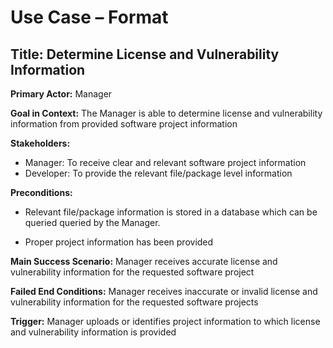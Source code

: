 # Use Case – Format

## Title: Determine License and Vulnerability Information

**Primary Actor:** Manager

**Goal in Context:** The Manager is able to determine license and vulnerability information from provided software project information

**Stakeholders:**
- Manager: To receive clear and relevant software project information
- Developer: To provide the relevant file/package level information

**Preconditions:**

- Relevant file/package information is stored in a database which can be queried queried by the Manager.

- Proper project information has been provided

**Main Success Scenario:** Manager receives accurate license and vulnerability information for the requested software project 

**Failed End Conditions:** Manager receives inaccurate or invalid license and vulnerability information for the requested software projects

**Trigger:** Manager uploads or identifies project information to which license and vulnerability information is provided
